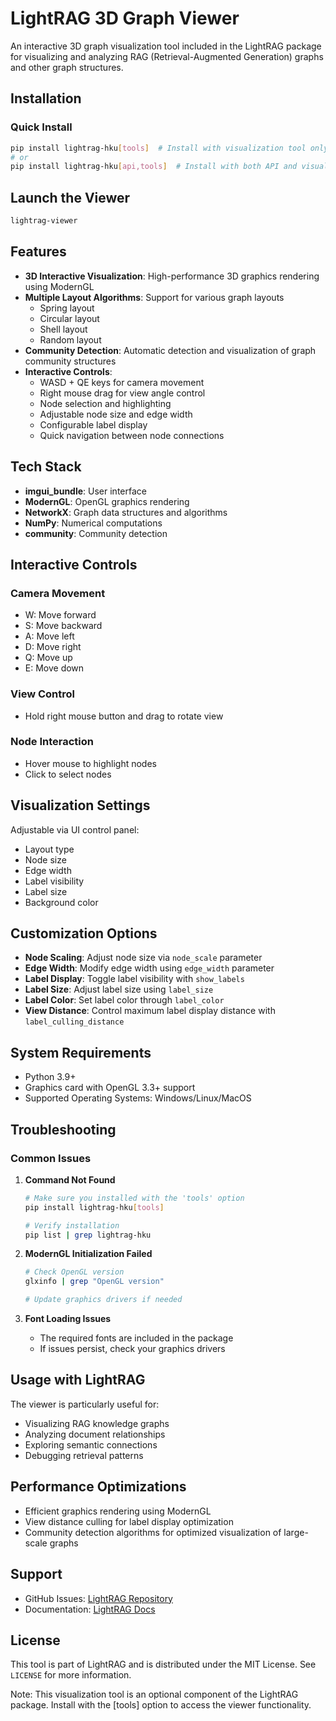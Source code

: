 # LightRAG 3D Graph Viewer

An interactive 3D graph visualization tool included in the LightRAG package for visualizing and analyzing RAG (Retrieval-Augmented Generation) graphs and other graph structures.

## Installation

### Quick Install
```bash
pip install lightrag-hku[tools]  # Install with visualization tool only
# or
pip install lightrag-hku[api,tools]  # Install with both API and visualization tools
```

## Launch the Viewer
```bash
lightrag-viewer
```

## Features

- **3D Interactive Visualization**: High-performance 3D graphics rendering using ModernGL
- **Multiple Layout Algorithms**: Support for various graph layouts
  - Spring layout
  - Circular layout
  - Shell layout
  - Random layout
- **Community Detection**: Automatic detection and visualization of graph community structures
- **Interactive Controls**:
  - WASD + QE keys for camera movement
  - Right mouse drag for view angle control
  - Node selection and highlighting
  - Adjustable node size and edge width
  - Configurable label display
  - Quick navigation between node connections

## Tech Stack

- **imgui_bundle**: User interface
- **ModernGL**: OpenGL graphics rendering
- **NetworkX**: Graph data structures and algorithms
- **NumPy**: Numerical computations
- **community**: Community detection

## Interactive Controls

### Camera Movement
- W: Move forward
- S: Move backward
- A: Move left
- D: Move right
- Q: Move up
- E: Move down

### View Control
- Hold right mouse button and drag to rotate view

### Node Interaction
- Hover mouse to highlight nodes
- Click to select nodes

## Visualization Settings

Adjustable via UI control panel:
- Layout type
- Node size
- Edge width
- Label visibility
- Label size
- Background color

## Customization Options

- **Node Scaling**: Adjust node size via `node_scale` parameter
- **Edge Width**: Modify edge width using `edge_width` parameter
- **Label Display**: Toggle label visibility with `show_labels`
- **Label Size**: Adjust label size using `label_size`
- **Label Color**: Set label color through `label_color`
- **View Distance**: Control maximum label display distance with `label_culling_distance`

## System Requirements

- Python 3.9+
- Graphics card with OpenGL 3.3+ support
- Supported Operating Systems: Windows/Linux/MacOS

## Troubleshooting

### Common Issues

1. **Command Not Found**
   ```bash
   # Make sure you installed with the 'tools' option
   pip install lightrag-hku[tools]
   
   # Verify installation
   pip list | grep lightrag-hku
   ```

2. **ModernGL Initialization Failed**
   ```bash
   # Check OpenGL version
   glxinfo | grep "OpenGL version"
   
   # Update graphics drivers if needed
   ```

3. **Font Loading Issues**
   - The required fonts are included in the package
   - If issues persist, check your graphics drivers

## Usage with LightRAG

The viewer is particularly useful for:
- Visualizing RAG knowledge graphs
- Analyzing document relationships
- Exploring semantic connections
- Debugging retrieval patterns

## Performance Optimizations

- Efficient graphics rendering using ModernGL
- View distance culling for label display optimization
- Community detection algorithms for optimized visualization of large-scale graphs

## Support

- GitHub Issues: [LightRAG Repository](https://github.com/URL-to-lightrag)
- Documentation: [LightRAG Docs](https://URL-to-docs)

## License

This tool is part of LightRAG and is distributed under the MIT License. See `LICENSE` for more information.

Note: This visualization tool is an optional component of the LightRAG package. Install with the [tools] option to access the viewer functionality.

